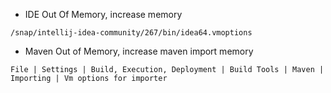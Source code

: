 
* IDE Out Of Memory, increase memory
```
/snap/intellij-idea-community/267/bin/idea64.vmoptions
```
* Maven Out of Memory, increase maven import memory
```
File | Settings | Build, Execution, Deployment | Build Tools | Maven | Importing | Vm options for importer
```
